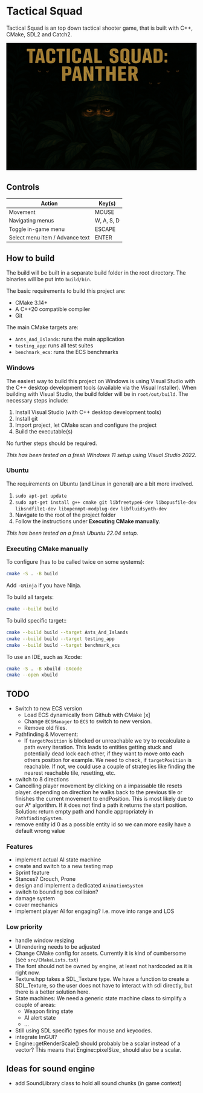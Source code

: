 # Tactical Squad

Tactical Squad is an top down tactical shooter game, that is built with C++, CMake, SDL2 and Catch2.

![alt text for screen readers](/assets/mainmenu_background.png "Text to show on mouseover")

## Controls

| Action                                                                                          | Key(s)     |
|-------------------------------------------------------------------------------------------------|------------|
| Movement			                                                                  | MOUSE      |
| Navigating menus                                                                     		  | W, A, S, D |
| Toggle in-game menu                                                                             | ESCAPE     |
| Select menu item / Advance text <br/> 							  | ENTER      |


## How to build
The build will be built in a separate build folder in the root directory. The binaries will be put into ```build/bin```.

The basic requirements to build this project are:

- CMake 3.14+
- A C++20 compatible compiler
- Git

The main CMake targets are:
- ```Ants_And_Islands```: runs the main application
- ```testing_app```: runs all test suites
- ```benchmark_ecs```: runs the ECS benchmarks

### Windows
The easiest way to build this project on Windows is using Visual Studio with the C++ desktop development tools (available via the Visual Installer). 
When building with Visual Studio, the build folder will be in ```root/out/build```. The necessary steps include:

1. Install Visual Studio (with C++ desktop development tools)
2. Install git
3. Import project, let CMake scan and configure the project
4. Build the executable(s)

No further steps should be required.
 
*This has been tested on a fresh Windows 11 setup using Visual Studio 2022.*

### Ubuntu
The requirements on Ubuntu (and Linux in general) are a bit more involved.

1. ```sudo apt-get update```
2. ```sudo apt-get install g++ cmake git libfreetype6-dev libopusfile-dev libsndfile1-dev libopenmpt-modplug-dev libfluidsynth-dev```
3. Navigate to the root of the project folder
4. Follow the instructions under **Executing CMake manually**.

*This has been tested on a fresh Ubuntu 22.04 setup.*

### Executing CMake manually
To configure (has to be called twice on some systems):

```bash
cmake -S . -B build
```

Add `-GNinja` if you have Ninja.

To build all targets:

```bash
cmake --build build
```

To build specific target::

```bash
cmake --build build --target Ants_And_Islands
cmake --build build --target testing_app
cmake --build build --target benchmark_ecs
```

To use an IDE, such as Xcode:

```bash
cmake -S . -B xbuild -GXcode
cmake --open xbuild
```

## TODO
- Switch to new ECS version
	- Load ECS dynamically from Github with CMake [x]
	- Change `ECSManager` to `ECS` to switch to new version.
	- Remove old files.
- Pathfinding & Movement:
	- If `targetPosition` is blocked or unreachable we try to recalculate a path every iteration. 
	  This leads to entities getting stuck and potentially dead lock each other, if they want to move onto each others position for example.
	  We need to check, if `targetPosition` is reachable. If not, we could use a couple of strategies like finding the nearest reachable tile, resetting, etc.
- switch to 8 directions
- Cancelling player movement by clicking on a impassable tile resets player. depending on direction he walks back to 
  the previous tile or finishes the current movement to endPosition. This is most likely due to our A* algorithm.
  If it does not find a path it returns the start position. Solution: return empty path and handle appropriately in `PathfindingSystem`. 
- remove entity id 0 as a possible entity id so we can more easily have a default wrong value

### Features 
- implement actual AI state machine
- create and switch to a new testing map 
- Sprint feature
- Stances? Crouch, Prone
- design and implement a dedicated `AnimationSystem`
- switch to bounding box collision?
- damage system
- cover mechanics
- implement player AI for engaging? I.e. move into range and LOS

### Low priority
- handle window resizing
- UI rendering needs to be adjusted
- Change CMake config for assets. Currently it is kind of cumbersome (see `src/CMakeLists.txt`)
- The font should not be owned by engine, at least not hardcoded as it is right now.
- Texture.hpp takes a SDL_Texture type. We have a function to create a SDL_Texture, so the user does not have to interact with sdl directly, but there is a better solution here. 
- State machines: We need a generic state machine class to simplify a couple of areas:
	- Weapon firing state
	- AI alert state
	- ...
- Still using SDL specific types for mouse and keycodes.
- integrate ImGUI?
- Engine::getRenderScale() should probably be a scalar instead of a vector? This means that Engine::pixelSize_ should also be a scalar.

## Ideas for sound engine
- add SoundLibrary class to hold all sound chunks (in game context)
